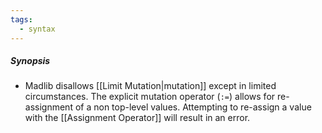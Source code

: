 ```yaml
---
tags:
  - syntax
---
```

##### Synopsis
- Madlib disallows [[Limit Mutation|mutation]] except in limited circumstances. The explicit mutation operator (`:=`) allows for re-assignment of a non top-level values. Attempting to re-assign a value with the [[Assignment Operator]] will result in an error.